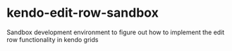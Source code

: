 # kendo-edit-row-sandbox
Sandbox development environment to figure out how to implement the edit row functionality in kendo grids
